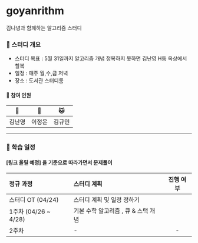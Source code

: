 # goyanrithm
김나녕과 함께하는 알고리즘 스터디

### 👊 스터디 개요
- 스터디 목표 : 5월 31일까지 알고리즘 개념 정복하지 못하면 김난영 H동 옥상에서 할복
- 일정 : 매주 월,수,금 저녁 
- 장소 : 도서관 스터디룸

#### 🦁 참여 인원  
| 🦁 | 🦁 | 🐱 |
| :---: | :---: | :--: |
| 김난영 | 이정은 | 김규민 |

---
### 📝 학습 일정 
#### [링크 올릴 예정] 을 기준으로 따라가면서 문제풀이 
| 정규 과정 | 스터디 계획 | 진행 여부 | 
| :--- | :--- | :---: |
| 스터디 OT (04/24) | 스터디 계획 및 일정 정하기 | |
| 1주차 (04/26 ~ 4/28) | 기본 수학 알고리즘 , 큐 & 스택 개념 | | 
| 2주차 | - | - |

